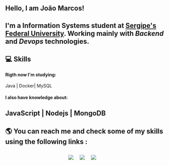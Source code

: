 ## Hello, I am João Marcos!
I'm a Information Systems student at <a href="http://www.ufs.br/">Sergipe's Federal University</a>. Working mainly with *Backend* and *Devops* technologies.
---

## 💻 Skills
#### Rigth now I'm studying:
Java | Docker| MySQL

#### I also have knowledge about:
JavaScript | Nodejs | MongoDB
---

## 🌎 You can reach me and check some of my skills using the following links :
<h2  align="center"></h2>
<p align="center">
  <a target="_blank"href="https://www.linkedin.com/in/jmarcospc/"><img src="https://img.shields.io/badge/linkedin-%230077B5.svg?&style=for-the-badge&logo=linkedin&logoColor=white" /></a>&nbsp;&nbsp;&nbsp;&nbsp;
  <a target="_blank"href="https://www.hackerrank.com/JMpeixotoC"><img src="https://img.shields.io/badge/-Hackerrank-2EC866?style=for-the-badge&logo=HackerRank&logoColor=black" /></a>&nbsp;&nbsp;&nbsp;&nbsp;
  <a target="_blank"href="https://leetcode.com/JoaoMarcosPC/"><img src="https://img.shields.io/badge/LeetCode-000000?style=for-the-badge&logo=LeetCode&logoColor=#d16c06" /></a>&nbsp;&nbsp;&nbsp;&nbsp;
</p>
